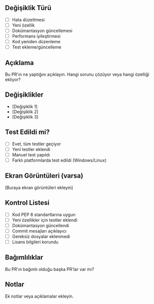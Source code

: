 ## Değişiklik Türü
- [ ] Hata düzeltmesi
- [ ] Yeni özellik
- [ ] Dokümantasyon güncellemesi
- [ ] Performans iyileştirmesi
- [ ] Kod yeniden düzenleme
- [ ] Test ekleme/güncelleme

## Açıklama
Bu PR'ın ne yaptığını açıklayın. Hangi sorunu çözüyor veya hangi özelliği ekliyor?

## Değişiklikler
- [Değişiklik 1]
- [Değişiklik 2]
- [Değişiklik 3]

## Test Edildi mi?
- [ ] Evet, tüm testler geçiyor
- [ ] Yeni testler eklendi
- [ ] Manuel test yapıldı
- [ ] Farklı platformlarda test edildi (Windows/Linux)

## Ekran Görüntüleri (varsa)
[Buraya ekran görüntüleri ekleyin]

## Kontrol Listesi
- [ ] Kod PEP 8 standartlarına uygun
- [ ] Yeni özellikler için testler eklendi
- [ ] Dokümantasyon güncellendi
- [ ] Commit mesajları açıklayıcı
- [ ] Gereksiz dosyalar eklenmedi
- [ ] Lisans bilgileri korundu

## Bağımlılıklar
Bu PR'ın bağımlı olduğu başka PR'lar var mı?

## Notlar
Ek notlar veya açıklamalar ekleyin. 